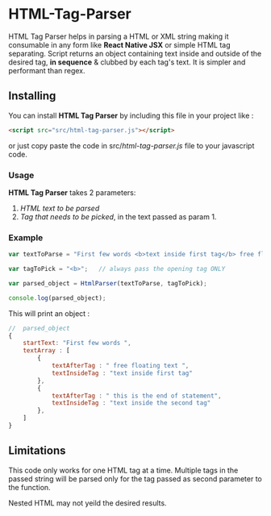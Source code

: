 # HTML-Tag-Parser

HTML Tag Parser helps in parsing a HTML or XML string making it consumable in any form like **React Native JSX** or simple HTML tag separating. Script returns an object containing text inside and outside of the desired tag, **in sequence** & clubbed by each tag's text. It is simpler and performant than regex.

## Installing
You can install **HTML Tag Parser** by including this file in your project like :

```HTML
<script src="src/html-tag-parser.js"></script>
```
or just copy paste the code in src/*html-tag-parser.js* file to your javascript code.


### Usage

**HTML Tag Parser** takes 2 parameters:
1. *HTML text to be parsed*
2. *Tag that needs to be picked*, in the text passed as param 1.

### Example

```javascript
var textToParse = "First few words <b>text inside first tag</b> free floating text <b>text inside the second tag</b> this is the end of statement";

var tagToPick = "<b>";   // always pass the opening tag ONLY

var parsed_object = HtmlParser(textToParse, tagToPick);

console.log(parsed_object);

```

This will print an object :

```javascript
//  parsed_object
{
    startText: "First few words ",
    textArray : [
        {
            textAfterTag : " free floating text ",
            textInsideTag : "text inside first tag"
        },
        {
            textAfterTag : " this is the end of statement",
            textInsideTag : "text inside the second tag"
        },
    ]
}

```

## Limitations

This code only works for one HTML tag at a time. Multiple tags in the passed string will be parsed only for the tag passed as second parameter to the function.

Nested HTML may not yeild the desired results.

